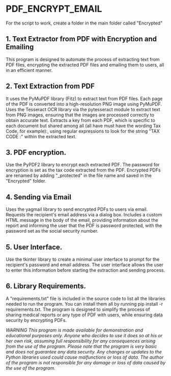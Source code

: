 # PDF_ENCRYPT_EMAIL

For the script to work, create a folder in the main folder called "Encrypted"


## 1. Text Extractor from PDF with Encryption and Emailing
This program is designed to automate the process of extracting text from PDF files, encrypting the extracted PDF files and emailing them to users, all in an efficient manner.

## 2. Text Extraction from PDF
It uses the PyMuPDF library (Fitz) to extract text from PDF files. Each page of the PDF is converted into a high-resolution PNG image using PyMuPDF.
Uses the Tesseract OCR library via the pytesseract module to extract text from PNG images, ensuring that the images are processed correctly to obtain accurate text.
Extracts a key from each PDF, which is specific to each document but shared among all (all have must have the wording Tax Code, for example):, using regular expressions to look for the string "TAX CODE :" within the extracted text.

## 3. PDF encryption.
Use the PyPDF2 library to encrypt each extracted PDF.
The password for encryption is set as the tax code extracted from the PDF.
Encrypted PDFs are renamed by adding "_protected" in the file name and saved in the "Encrypted" folder.

## 4. Sending via Email
Uses the yagmail library to send encrypted PDFs to users via email.
Requests the recipient's email address via a dialog box.
Includes a custom HTML message in the body of the email, providing information about the report and informing the user that the PDF is password protected, with the password set as the social security number.

## 5. User Interface.
Use the tkinter library to create a minimal user interface to prompt for the recipient's password and email address.
The user interface allows the user to enter this information before starting the extraction and sending process.

## 6. Library Requirements.
A "requirements.txt" file is included in the source code to list all the libraries needed to run the program. You can install them all by running pip install -r requirements.txt.
The program is designed to simplify the process of sharing medical reports or any type of PDF with users, while ensuring data security by encrypting PDFs.



_WARNING 
This program is made available for demonstration and educational purposes only. Anyone who decides to use it does so at his or her own risk, assuming full responsibility for any consequences arising from the use of the program. Please note that the program is very basic and does not guarantee any data security. Any changes or updates to the Python libraries used could cause malfunctions or loss of data. The author of the program is not responsible for any damage or loss of data caused by the use of the program._
